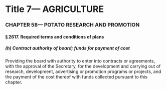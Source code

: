 
# Title 7— AGRICULTURE
### CHAPTER 58— POTATO RESEARCH AND PROMOTION
#### § 2617. Required terms and conditions of plans
##### (h) Contract authority of board; funds for payment of cost

Providing the board with authority to enter into contracts or agreements, with the approval of the Secretary, for the development and carrying out of research, development, advertising or promotion programs or projects, and the payment of the cost thereof with funds collected pursuant to this chapter.
